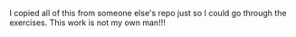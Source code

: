 I copied all of this from someone else's repo just so I could go through the exercises. This work is not my own man!!!